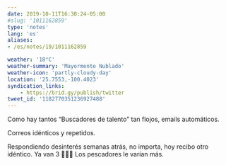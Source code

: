 ```yaml
---
date: 2019-10-11T16:30:24-05:00
#slug: '1011162859'
type: 'notes'
lang: 'es'
aliases:
- /es/notes/19/1011162859

weather: '18°C'
weather-summary: 'Mayormente Nublado'
weather-icon: 'partly-cloudy-day'
location: '25.7553,-100.4023'
syndication_links:
    - https://brid.gy/publish/twitter
tweet_id: '1182770351236927488'
---
```

Como hay tantos “Buscadores de talento” tan flojos, emails automáticos.

Correos idénticos y repetidos.

Respondiendo desinterés semanas atrás, no importa, hoy recibo otro idéntico. Ya van 3 🤦🏻‍♂️
Los pescadores le varían más.
